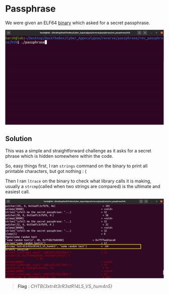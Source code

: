 # Passphrase
We were given an ELF64 [binary](passphrase) which asked for a secret passphrase.

![gif](pass.gif)

## Solution
This was a simple and straightforward challenge as it asks for a secret phrase which is hidden somewhere within the code. 

So, easy things first, I ran `strings` command on the binary to print all printable characters, but got nothing : (

Then I ran `ltrace` on the binary to check what library calls it is making, usually a `strcmp`(called when two strings are compared) is the ultimate and easiest call. 

![img](SS.png)

> **Flag** : _CHTB{3xtr4t3rR3stR14L5_VS_hum4n5}_

